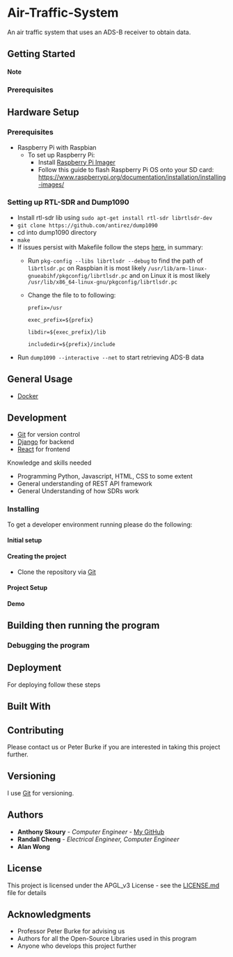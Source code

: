 # Air-Traffic-System
An air traffic system that uses an ADS-B receiver to obtain data.

## Getting Started



#### Note


### Prerequisites

## Hardware Setup
### Prerequisites
* Raspberry Pi with Raspbian
  * To set up Raspberry Pi: 
    * Install [Raspberry Pi Imager](https://www.raspberrypi.org/software/) 
    * Follow this guide to flash Raspberry Pi OS onto your SD card: https://www.raspberrypi.org/documentation/installation/installing-images/
### Setting up RTL-SDR and Dump1090
* Install rtl-sdr lib using `sudo apt-get install rtl-sdr librtlsdr-dev`
* `git clone https://github.com/antirez/dump1090`
* cd into dump1090 directory
* `make`
* If issues persist with Makefile follow the steps [here](https://github.com/antirez/dump1090/issues/142), in summary:
  * Run `pkg-config --libs librtlsdr --debug` to find the path of `librtlsdr.pc` on Raspbian it is most likely `/usr/lib/arm-linux-gnueabihf/pkgconfig/librtlsdr.pc` and on Linux it is most likely `/usr/lib/x86_64-linux-gnu/pkgconfig/librtlsdr.pc`
  * Change the file to to following:
  
    `prefix=/usr`

    `exec_prefix=${prefix}`

    `libdir=${exec_prefix}/lib`
    
    `includedir=${prefix}/include`
* Run `dump1090 --interactive --net` to start retrieving ADS-B data

## General Usage
* [Docker](https://www.docker.com/)

## Development
* [Git](https://git-scm.com/) for version control
* [Django](https://www.djangoproject.com/) for backend
* [React](https://reactjs.org/) for frontend


Knowledge and skills needed

* Programming Python, Javascript, HTML, CSS to some extent
* General understanding of REST API framework
* General Understanding of how SDRs work


### Installing

To get a developer environment running please do the following:

#### Initial setup



#### Creating the project

* Clone the repository via [Git](https://help.github.com/en/articles/cloning-a-repository)

#### Project Setup




#### Demo

## Building then running the program



### Debugging the program



## Deployment

For deploying follow these steps





## Built With



## Contributing

Please contact us or Peter Burke if you are interested in taking this project further.

## Versioning

I use [Git](https://git-scm.com/) for versioning.

## Authors

* **Anthony Skoury** - *Computer Engineer* - [My GitHub](https://github.com/AnthonySkoury)
* **Randall Cheng** - *Electrical Engineer, Computer Engineer*
* **Alan Wong**

## License
This project is licensed under the APGL_v3 License - see the [LICENSE.md](LICENSE.md) file for details


## Acknowledgments

* Professor Peter Burke for advising us
* Authors for all the Open-Source Libraries used in this program
* Anyone who develops this project further
